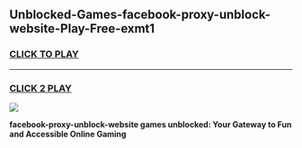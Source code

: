 
## Unblocked-Games-facebook-proxy-unblock-website-Play-Free-exmt1
<h3>
<a href="https://premium76.site?title=facebook-proxy-unblock-website&ref=10A">CLICK TO PLAY</a></h3>
<hr>

<h3>
<a href="https://premium76.site?title=facebook-proxy-unblock-website&ref=10A">CLICK 2 PLAY</a>
  
</h3>

<a href="https://premium76.site?title=facebook-proxy-unblock-website&ref=10A"><img src="https://clearcache.store/games.png"></a>


**facebook-proxy-unblock-website games unblocked: Your Gateway to Fun and Accessible Online Gaming**
